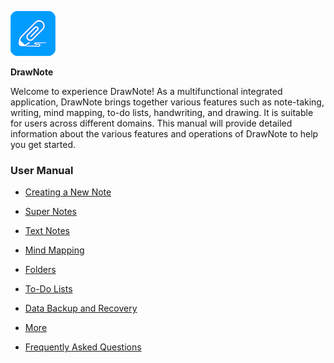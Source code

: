 
![Icon](imgs/icon.png)

**DrawNote**

Welcome to experience DrawNote! As a multifunctional integrated application, DrawNote brings together various features such as note-taking, writing, mind mapping, to-do lists, handwriting, and drawing. It is suitable for users across different domains. This manual will provide detailed information about the various features and operations of DrawNote to help you get started.

### User Manual

- [Creating a New Note](new_note.md)

- [Super Notes](super_note/index.md)

- [Text Notes](text_note/index.md)

- [Mind Mapping](mind_mapping/index.md)

- [Folders](folder/index.md)

- [To-Do Lists](to_do/index.md)

- [Data Backup and Recovery](data_backup_and_recovery/index.md)

- [More](more/index.md)

- [Frequently Asked Questions](q_a/index.md)